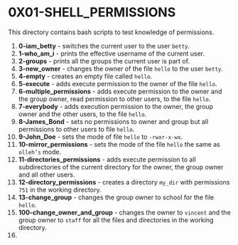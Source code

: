 # 0X01-SHELL_PERMISSIONS
This directory contains bash scripts to test knowledge of permissions.
1. **0-iam_betty** - switches the current user to the user `betty`.
2. **1-who_am_i** - prints the effective username of the current user.
3. **2-groups** - prints all the groups the current user is part of.
4. **3-new_owner** - changes the owner of the file `hello` to the user `betty`.
5. **4-empty** - creates an empty file called `hello`.
6. **5-execute** - adds execute permission to the owner of the file `hello`.
7. **6-multiple_permissions** - adds execute permission to the owner and the group owner, read permission to other users, to the file `hello`.
8. **7-everybody** - adds execution permission to the owner, the group owner and the other users, to the file `hello`.
9. **8-James_Bond** - sets no permissions to owner and group but all permissions to other users to file `hello`.
10. **9-John_Doe** - sets the mode of file `hello` to `-rwxr-x-wx`.
11. **10-mirror_permissions** - sets the mode of the file `hello` the same as `olleh’s` mode.
12. **11-directories_permissions** - adds execute permission to all subdirectories of the current directory for the owner, the group owner and all other users.
13. **12-directory_permissions** - creates a directory `my_dir` with permissions `751` in the working directory.
14. **13-change_group** - changes the group owner to school for the file `hello`.
15. **100-change_owner_and_group** - changes the owner to `vincent` and the group owner to `staff` for all the files and directories in the working directory.
16. 
